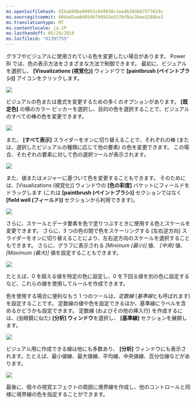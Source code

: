 ```yaml
---
ms.openlocfilehash: d2ba689be99955c649930c1ee4b203b67577619c
ms.sourcegitcommit: 60dad5aa0d85db790553e537bf8ac34ee3289ba3
ms.translationtype: MT
ms.contentlocale: ja-JP
ms.lasthandoff: 05/29/2019
ms.locfileid: "61397755"
---
```

グラフやビジュアルに使用されている色を変更したい場合があります。 Power BI では、色の表示方法をさまざまな方法で制御できます。 最初に、ビジュアルを選択し、 **[Visualizations (視覚化)]** ウィンドウで **[paintbrush (ペイントブラシ)]** アイコンをクリックします。

![](media/3-9a-modifying-colors/3-9a_1.png)

ビジュアルの色または書式を変更するための多くのオプションがあります。 **[既定色]** の横のカラー ピッカーを選択し、目的の色を選択することで、ビジュアルのすべての棒の色を変更できます。

![](media/3-9a-modifying-colors/3-9a_2.png)

また、 **[すべて表示]** スライダーをオンに切り替えることで、それぞれの棒 (または、選択したビジュアルの種類に応じて他の要素) の色を変更できます。 この場合、それぞれの要素に対して色の選択ツールが表示されます。

![](media/3-9a-modifying-colors/3-9a_3.png)

また、値またはメジャーに基づいて色を変更することもできます。 そのためには、[Visualizations (視覚化)] ウィンドウの **[色の彩度]** バケットにフィールドをドラッグします (これは **[paintbrush (ペイントブラシ)]** セクションではなく **[field well (フィールド)]** セクションから利用できます)。

![](media/3-9a-modifying-colors/3-9a_4.png)

さらに、スケールとデータ要素を色で塗りつぶすときに使用する色とスケールを変更できます。 さらに、3 つの色の間で色をスケーリングする [左右逆方向] スライダーをオンに切り替えることにより、左右逆方向のスケールを選択することもできます。 さらに、グラフに表示される *[Minimum (最小)]* 値、 *[中央]* 値、 *[Maximum (最大)]* 値を設定することもできます。

![](media/3-9a-modifying-colors/3-9a_5.png)

たとえば、0 を超える値を特定の色に設定し、0 を下回る値を別の色に設定するなど、これらの値を使用してルールを作成できます。

色を使用する場合に便利なもう 1 つのツールは、*定数線* (*基準線*とも呼ばれます) を設定することです。 定数線の値や色を設定できるほか、基準線にラベルを含めるかどうかも設定できます。 定数線 (およびその他の挿入行) を作成するには、(虫眼鏡に似た) **[分析] ウィンドウ**を選択し、 **[基準線]** セクションを展開します。

![](media/3-9a-modifying-colors/3-9a_6.png)

ビジュアル用に作成できる線は他にも多数あり、 **[分析]** ウィンドウにも表示されます。たとえば、最小値線、最大値線、平均線、中央値線、百分位線などがあります。

![](media/3-9a-modifying-colors/3-9a_7.png)

最後に、個々の視覚エフェクトの周囲に境界線を作成し、他のコントロールと同様に境界線の色を指定することができます。

